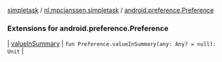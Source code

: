 [simpletask](../../index.md) / [nl.mpcjanssen.simpletask](../index.md) / [android.preference.Preference](.)

### Extensions for android.preference.Preference

| [valueInSummary](value-in-summary.md) | `fun Preference.valueInSummary(any: Any? = null): Unit` |

